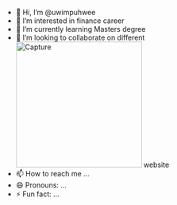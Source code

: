 - 👋 Hi, I’m @uwimpuhwee
- 👀 I’m interested in finance career 
- 🌱 I’m currently learning Masters degree
- 💞️ I’m looking to collaborate on different <img width="253" alt="Capture" src="https://github.com/uwimpuhwee/uwimpuhwee/assets/170153960/5fba1313-786d-472a-8cd5-37f99ff37f2e">
website
- 📫 How to reach me ...
- 😄 Pronouns: ...
- ⚡ Fun fact: ...

<!---
uwimpuhwee/uwimpuhwee is a ✨ special ✨ repository because its `README.md` (this file) appears on your GitHub profile.
You can click the Preview link to take a look at your changes.
--->
